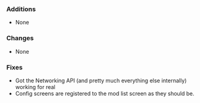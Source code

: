 ### Additions
* None

### Changes
* None

### Fixes
* Got the Networking API (and pretty much everything else internally) working for real
* Config screens are registered to the mod list screen as they should be.